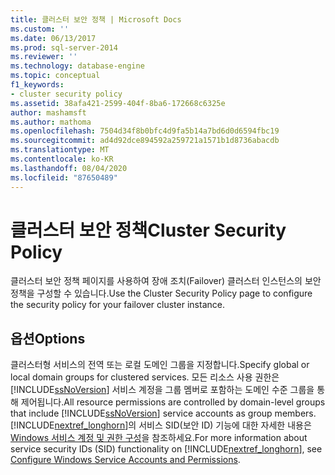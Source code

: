 ```yaml
---
title: 클러스터 보안 정책 | Microsoft Docs
ms.custom: ''
ms.date: 06/13/2017
ms.prod: sql-server-2014
ms.reviewer: ''
ms.technology: database-engine
ms.topic: conceptual
f1_keywords:
- cluster security policy
ms.assetid: 38afa421-2599-404f-8ba6-172668c6325e
author: mashamsft
ms.author: mathoma
ms.openlocfilehash: 7504d34f8b0bfc4d9fa5b14a7bd6d0d6594fbc19
ms.sourcegitcommit: ad4d92dce894592a259721a1571b1d8736abacdb
ms.translationtype: MT
ms.contentlocale: ko-KR
ms.lasthandoff: 08/04/2020
ms.locfileid: "87650489"
---
```

# <a name="cluster-security-policy"></a><span data-ttu-id="7d8d5-102">클러스터 보안 정책</span><span class="sxs-lookup"><span data-stu-id="7d8d5-102">Cluster Security Policy</span></span>
  <span data-ttu-id="7d8d5-103">클러스터 보안 정책 페이지를 사용하여 장애 조치(Failover) 클러스터 인스턴스의 보안 정책을 구성할 수 있습니다.</span><span class="sxs-lookup"><span data-stu-id="7d8d5-103">Use the Cluster Security Policy page to configure the security policy for your failover cluster instance.</span></span>  
  
## <a name="options"></a><span data-ttu-id="7d8d5-104">옵션</span><span class="sxs-lookup"><span data-stu-id="7d8d5-104">Options</span></span>  
 <span data-ttu-id="7d8d5-105">클러스터형 서비스의 전역 또는 로컬 도메인 그룹을 지정합니다.</span><span class="sxs-lookup"><span data-stu-id="7d8d5-105">Specify global or local domain groups for clustered services.</span></span> <span data-ttu-id="7d8d5-106">모든 리소스 사용 권한은 [!INCLUDE[ssNoVersion](../../includes/ssnoversion-md.md)] 서비스 계정을 그룹 멤버로 포함하는 도메인 수준 그룹을 통해 제어됩니다.</span><span class="sxs-lookup"><span data-stu-id="7d8d5-106">All resource permissions are controlled by domain-level groups that include [!INCLUDE[ssNoVersion](../../includes/ssnoversion-md.md)] service accounts as group members.</span></span> <span data-ttu-id="7d8d5-107">[!INCLUDE[nextref_longhorn](../../includes/nextref-longhorn-md.md)]의 서비스 SID(보안 ID) 기능에 대한 자세한 내용은 [Windows 서비스 계정 및 권한 구성](../../database-engine/configure-windows/configure-windows-service-accounts-and-permissions.md)을 참조하세요.</span><span class="sxs-lookup"><span data-stu-id="7d8d5-107">For more information about service security IDs (SID) functionality on [!INCLUDE[nextref_longhorn](../../includes/nextref-longhorn-md.md)], see [Configure Windows Service Accounts and Permissions](../../database-engine/configure-windows/configure-windows-service-accounts-and-permissions.md).</span></span>  
  
  

